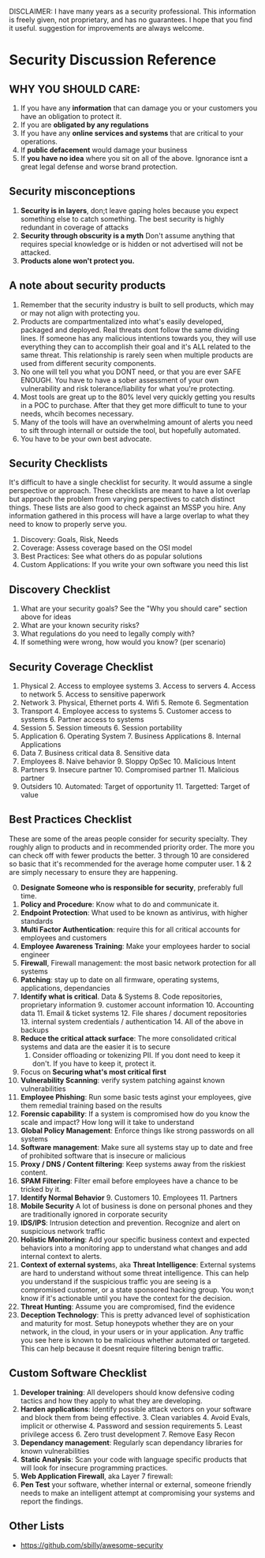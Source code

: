 DISCLAIMER: I have many years as a security professional. This information is freely given, not proprietary, and has no guarantees. I hope that you find it useful. suggestion for improvements are always welcome.

# Security Discussion Reference

## WHY YOU SHOULD CARE: 

1. If you have any **information** that can damage you or your customers you have an obligation to protect it. 
2. If you are **obligated by any regulations**
1. If you have any **online services and systems** that are critical to your operations.
1. If **public defacement** would damage your business
1. If **you have no idea** where you sit on all of the above. Ignorance isnt a great legal defense and worse brand protection.

## Security misconceptions

1. **Security is in layers**, don;t leave gaping holes because you expect something else to catch something. The best security is highly redundant in coverage of attacks
2. **Security through obscurity is a myth** Don't assume anything that requires special knowledge or is hidden or not advertised will not be attacked.
3. **Products alone won't protect you.** 

## A note about security products
1. Remember that the security industry is built to sell products, which may or may not align with protecting you.
1. Products are compartmentalized into what's easily developed, packaged and deployed. Real threats dont follow the same dividing lines. If someone has any malicious intentions towards you, they will use everything they can to accomplish their goal and it's ALL related to the same threat. This relationship is rarely seen when multiple products are used from different security components.
1. No one will tell you what you DONT need, or that you are ever SAFE ENOUGH. You have to have a sober assessment of your own vulnerability and risk tolerance/liability for what you're protecting.
1. Most tools are great up to the 80% level very quickly getting you results in a POC to purchase. After that they get more difficult to tune to your needs, whcih becomes necessary.
1. Many of the tools will have an overwhelming amount of alerts you need to sift through internall or outside the tool, but hopefully automated. 
1. You have to be your own best advocate.

## Security Checklists
It's difficult to have a single checklist for security. It would assume a single perspective or approach. These checklists are meant to have a lot overlap but approach the problem from varying perspectives to catch distinct things. These lists are also good to check against an MSSP you hire. Any information gathered in this process will have a large overlap to what they need to know to properly serve you.

1. Discovery: Goals, Risk, Needs
2. Coverage: Assess coverage based on the OSI model
3. Best Practices: See what others do as popular solutions
4. Custom Applications: If you write your own software you need this list

## Discovery Checklist

1. What are your security goals? See the "Why you should care" section above for ideas
2. What are your known security risks?
3. What regulations do you need to legally comply with?
4. If something were wrong, how would you know? (per scenario)

## Security Coverage Checklist

1. Physical
	2. Access to employee systems
	3. Access to servers
	4. Access to network
	5. Access to sensitive paperwork
2. Network
	3. Physical, Ethernet ports
	4. Wifi
	5. Remote
	6. Segmentation
3. Transport
	4. Employee access to systems
	5. Customer access to systems
	6. Partner access to systems
4. Session
	5. Session timeouts
	6. Session portability
5. Application
	6. Operating System
	7. Business Applications
	8. Internal Applications
6. Data
	7. Business critical data
	8. Sensitive data
7. Employees
	8. Naive behavior
	9. Sloppy OpSec
	10. Malicious Intent
8. Partners
	9. Insecure partner
	10. Compromised partner
	11. Malicious partner
9. Outsiders
	10. Automated: Target of opportunity
	11. Targetted: Target of value

## Best Practices Checklist

These are some of the areas people consider for security specialty. They roughly align to products and in recommended priority order. The more you can check off with fewer products the better. 3 through 10 are considered so basic that it's recommended for the average home computer user. 1 & 2 are simply necessary to ensure they are happening.

0. **Designate Someone who is responsible for security**, preferably full time.
1. **Policy and Procedure**: Know what to do and communicate it.
1. **Endpoint Protection**: What used to be known as antivirus, with higher standards
2. **Multi Factor Authentication**: require this for all critical accounts for employees and customers
3. **Employee Awareness Training**: Make your employees harder to social engineer 
5. **Firewall**, Firewall management: the most basic network protection for all systems
6. **Patching**: stay up to date on all firmware, operating systems, applications, dependancies
7. **Identify what is critical**. Data & Systems
	8. Code repositories, proprietary information
	9. customer account information
	10. Accounting data
	11. Email & ticket systems
	12. File shares / document repositories
	13. internal system credentials / authentication
	14. All of the above in backups
8. **Reduce the critical attack surface**: The more consolidated critical systems and data are the easier it is to secure
	1. Consider offloading or tokenizing PII. If you dont need to keep it don't. If you have to keep it, protect it.
9. Focus on **Securing what's most critical first**
10. **Vulnerability Scanning**: verify system patching against known vulnerabilities
11. **Employee Phishing**: Run some basic tests aginst your employees, give them remedial training based on the results
10. **Forensic capability**: If a system is compromised how do you know the scale and impact? How long will it take to understand
5. **Global Policy Management**: Enforce things like strong passwords on all systems
6. **Software management**: Make sure all systems stay up to date and free of prohibited software that is insecure or malicious
6. **Proxy / DNS / Content filtering**: Keep systems away from the riskiest content.
7. **SPAM Filtering**: Filter email before employees have a chance to be tricked by it.
8. **Identify Normal Behavior**
	9. Customers
	10. Employees
	11. Partners
7. **Mobile Security** A lot of business is done on personal phones and they are traditionally ignored in corporate security
8. **IDS/IPS**: Intrusion detection and prevention. Recognize and alert on suspicious network traffic 
9. **Holistic Monitoring**: Add your specific business context and expected behaviors into a monitoring app to understand what changes and add internal context to alerts.
10. **Context of external system**s, aka **Threat Intelligence**: External systems are hard to understand without some threat intelligence. This can help you understand if the suspicious traffic you are seeing is a compromised customer, or a state sponsored hacking group. You won;t know if it's actionable until you have the context for the decision.
11. **Threat Hunting**: Assume you are compromised, find the evidence
11. **Deception Technology**: This is pretty advanced level of sophistication and maturity for most. Setup honeypots whether they are on your network, in the cloud, in your users or in your application. Any traffic you see here is known to be malicious whether automated or targeted. This can help because it doesnt require filtering benign traffic.

## Custom Software Checklist

1. **Developer training**: All developers should know defensive coding tactics and how they apply to what they are developing.
2. **Harden applications**: Identify possible attack vectors on your software and block them from being effective.
	3. Clean variables
	4. Avoid Evals, implicit or otherwise
	4. Password and session requirements
	5. Least privilege access
	6. Zero trust development
	7. Remove Easy Recon
2. **Dependancy management**: Regularly scan dependancy libraries for known vulnerabilities
2. **Static Analysis**: Scan your code with language specific products that will look for insecure programming practices.
3. **Web Application Firewall**, aka Layer 7 firewall: 
4. **Pen Test** your software, whether internal or external, someone friendly needs to make an intelligent attempt at compromising your systems and report the findings.

## Other Lists

- https://github.com/sbilly/awesome-security
